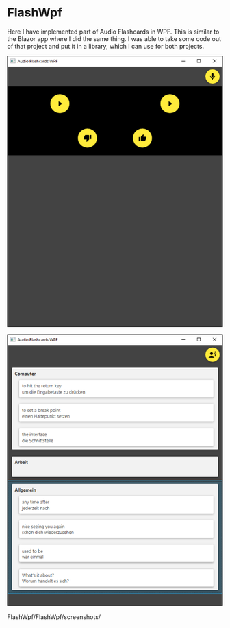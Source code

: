 # FlashWpf
Here I have implemented part of Audio Flashcards in WPF. This is similar to the Blazor app where I did the same thing. I was able to take some code
out of that project and put it in a library, which I can use for both projects.

![Image of recording page](https://github.com/vivajohn/FlashWpf/blob/master/FlashWpf/screenshots/playback.png)


![Image of playback page](https://github.com/vivajohn/FlashWpf/blob/master/FlashWpf/screenshots/record.png)



FlashWpf/FlashWpf/screenshots/
